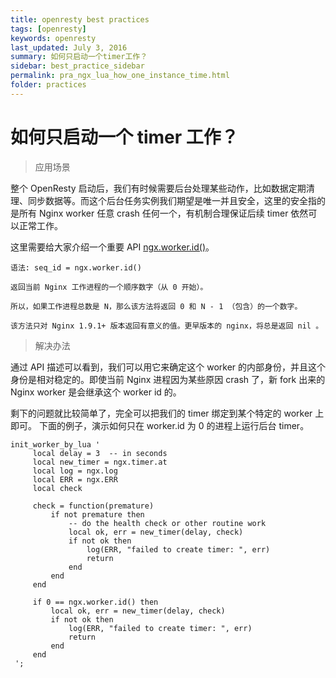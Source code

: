 ```yaml
---
title: openresty best practices
tags: [openresty]
keywords: openresty
last_updated: July 3, 2016
summary: 如何只启动一个timer工作？
sidebar: best_practice_sidebar
permalink: pra_ngx_lua_how_one_instance_time.html
folder: practices
---
```

# 如何只启动一个 timer 工作？

> 应用场景

整个 OpenResty 启动后，我们有时候需要后台处理某些动作，比如数据定期清理、同步数据等。而这个后台任务实例我们期望是唯一并且安全，这里的安全指的是所有 Nginx worker 任意 crash 任何一个，有机制合理保证后续 timer 依然可以正常工作。

这里需要给大家介绍一个重要 API [ngx.worker.id()](https://github.com/iresty/nginx-lua-module-zh-wiki#ngxworkerid)。


    语法: seq_id = ngx.worker.id()

    返回当前 Nginx 工作进程的一个顺序数字（从 0 开始）。

    所以，如果工作进程总数是 N，那么该方法将返回 0 和 N - 1 （包含）的一个数字。

    该方法只对 Nginx 1.9.1+ 版本返回有意义的值。更早版本的 nginx，将总是返回 nil 。

> 解决办法

通过 API 描述可以看到，我们可以用它来确定这个 worker 的内部身份，并且这个身份是相对稳定的。即使当前 Nginx 进程因为某些原因 crash 了，新 fork 出来的 Nginx worker 是会继承这个 worker id 的。

剩下的问题就比较简单了，完全可以把我们的 timer 绑定到某个特定的 worker 上即可。
下面的例子，演示如何只在 worker.id 为 0 的进程上运行后台 timer。

```
init_worker_by_lua '
     local delay = 3  -- in seconds
     local new_timer = ngx.timer.at
     local log = ngx.log
     local ERR = ngx.ERR
     local check

     check = function(premature)
         if not premature then
             -- do the health check or other routine work
             local ok, err = new_timer(delay, check)
             if not ok then
                 log(ERR, "failed to create timer: ", err)
                 return
             end
         end
     end

     if 0 == ngx.worker.id() then
         local ok, err = new_timer(delay, check)
         if not ok then
             log(ERR, "failed to create timer: ", err)
             return
         end
     end
 ';
```

